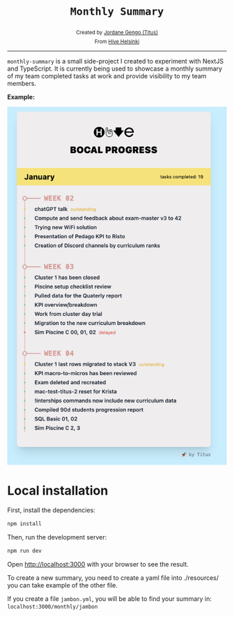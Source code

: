 <h1 align="center"><code>Monthly Summary</code></h1>

<div align="center">
  <sub>Created by <a href="https://github.com/jgengo">Jordane Gengo (Titus)</a></sub>
</div>
<div align="center">
  <sub>From <a href="https://hive.fi">Hive Helsinki</a></sub>
</div>

---

`monthly-summary` is a small side-project I created to experiment with NextJS and TypeScript. It is currently being used to showcase a monthly summary of my team completed tasks at work and provide visibility to my team members.

**Example:**

![screen](./.github/docs/screen01.png)


# Local installation

First, install the dependencies:
```bash
npm install
```

Then, run the development server:

```bash
npm run dev
```

Open [http://localhost:3000](http://localhost:3000) with your browser to see the result.

To create a new summary, you need to create a yaml file into ./resources/ you can take example of the other file.

If you create a file `jambon.yml`, you will be able to find your summary in: `localhost:3000/monthly/jambon`